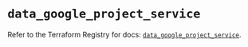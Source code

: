 # `data_google_project_service`

Refer to the Terraform Registry for docs: [`data_google_project_service`](https://registry.terraform.io/providers/hashicorp/google/5.15.0/docs/data-sources/project_service).
